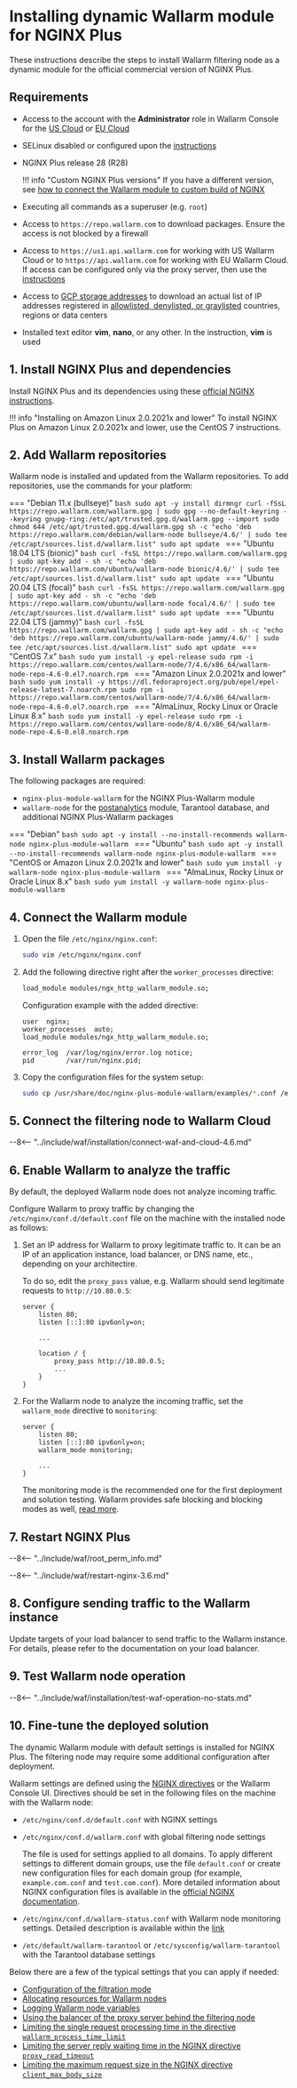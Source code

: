 [img-wl-console-users]:             ../../../images/check-user-no-2fa.png
[wallarm-status-instr]:             ../../../admin-en/configure-statistics-service.md
[memory-instr]:                     ../../../admin-en/configuration-guides/allocate-resources-for-node.md
[waf-directives-instr]:             ../../../admin-en/configure-parameters-en.md
[ptrav-attack-docs]:                ../../../attacks-vulns-list.md#path-traversal
[attacks-in-ui-image]:              ../../../images/admin-guides/test-attacks-quickstart.png
[waf-mode-instr]:                   ../../../admin-en/configure-wallarm-mode.md
[logging-instr]:                    ../../../admin-en/configure-logging.md
[proxy-balancer-instr]:             ../../../admin-en/using-proxy-or-balancer-en.md
[process-time-limit-instr]:         ../../../admin-en/configure-parameters-en.md#wallarm_process_time_limit
[configure-selinux-instr]:          ../../../admin-en/configure-selinux.md
[configure-proxy-balancer-instr]:   ../../../admin-en/configuration-guides/access-to-wallarm-api-via-proxy.md
[update-instr]:                     ../../../updating-migrating/nginx-modules.md
[install-postanalytics-docs]:        ../../../admin-en/installation-postanalytics-en/
[waf-mode-recommendations]:          ../../../about-wallarm/deployment-best-practices.md#follow-recommended-onboarding-steps
[ip-lists-docs]:                    ../../../user-guides/ip-lists/overview.md
[versioning-policy]:                ../../../updating-migrating/versioning-policy.md#version-list
[install-postanalytics-instr]:      ../../../admin-en/installation-postanalytics-en.md
[waf-installation-instr-latest]:     /installation/nginx-plus/
[img-node-with-several-instances]:  ../../../images/user-guides/nodes/wallarm-node-with-two-instances.png
[img-create-wallarm-node]:      ../../../images/user-guides/nodes/create-cloud-node.png
[nginx-custom]:                 ../../../faq/nginx-compatibility.md#is-wallarm-filtering-node-compatible-with-the-custom-build-of-nginx
[node-token]:                       ../../../quickstart.md#deploy-the-wallarm-filtering-node
[api-token]:                        ../../../user-guides/settings/api-tokens.md
[wallarm-token-types]:              ../../../user-guides/nodes/nodes.md#api-and-node-tokens-for-node-creation
[platform]:                         ../../../installation/supported-deployment-options.md
[oob-docs]:                         ../../oob/overview.md
[oob-advantages-limitations]:       ../../oob/overview.md#advantages-and-limitations
[web-server-mirroring-examples]:    ../../oob/web-server-mirroring/overview.md#examples-of-web-server-configuration-for-traffic-mirroring

# Installing dynamic Wallarm module for NGINX Plus

These instructions describe the steps to install Wallarm filtering node as a dynamic module for the official commercial version of NGINX Plus.

## Requirements

* Access to the account with the **Administrator** role in Wallarm Console for the [US Cloud](https://us1.my.wallarm.com/) or [EU Cloud](https://my.wallarm.com/)
* SELinux disabled or configured upon the [instructions][configure-selinux-instr]
* NGINX Plus release 28 (R28)

    !!! info "Custom NGINX Plus versions"
        If you have a different version, see [how to connect the Wallarm module to custom build of NGINX][nginx-custom]
* Executing all commands as a superuser (e.g. `root`)
* Access to `https://repo.wallarm.com` to download packages. Ensure the access is not blocked by a firewall
* Access to `https://us1.api.wallarm.com` for working with US Wallarm Cloud or to `https://api.wallarm.com` for working with EU Wallarm Cloud. If access can be configured only via the proxy server, then use the [instructions][configure-proxy-balancer-instr]
* Access to [GCP storage addresses](https://www.gstatic.com/ipranges/goog.json) to download an actual list of IP addresses registered in [allowlisted, denylisted, or graylisted][ip-lists-docs] countries, regions or data centers
* Installed text editor **vim**, **nano**, or any other. In the instruction, **vim** is used
    
## 1. Install NGINX Plus and dependencies

Install NGINX Plus and its dependencies using these [official NGINX instructions](https://www.nginx.com/resources/admin-guide/installing-nginx-plus/).

!!! info "Installing on Amazon Linux 2.0.2021x and lower"
    To install NGINX Plus on Amazon Linux 2.0.2021x and lower, use the CentOS 7 instructions.

## 2. Add Wallarm repositories

Wallarm node is installed and updated from the Wallarm repositories. To add repositories, use the commands for your platform:

=== "Debian 11.x (bullseye)"
    ```bash
    sudo apt -y install dirmngr
    curl -fSsL https://repo.wallarm.com/wallarm.gpg | sudo gpg --no-default-keyring --keyring gnupg-ring:/etc/apt/trusted.gpg.d/wallarm.gpg --import
    sudo chmod 644 /etc/apt/trusted.gpg.d/wallarm.gpg
    sh -c "echo 'deb https://repo.wallarm.com/debian/wallarm-node bullseye/4.6/' | sudo tee /etc/apt/sources.list.d/wallarm.list"
    sudo apt update
    ```
=== "Ubuntu 18.04 LTS (bionic)"
    ```bash
    curl -fsSL https://repo.wallarm.com/wallarm.gpg | sudo apt-key add -
    sh -c "echo 'deb https://repo.wallarm.com/ubuntu/wallarm-node bionic/4.6/' | sudo tee /etc/apt/sources.list.d/wallarm.list"
    sudo apt update
    ```
=== "Ubuntu 20.04 LTS (focal)"
    ```bash
    curl -fsSL https://repo.wallarm.com/wallarm.gpg | sudo apt-key add -
    sh -c "echo 'deb https://repo.wallarm.com/ubuntu/wallarm-node focal/4.6/' | sudo tee /etc/apt/sources.list.d/wallarm.list"
    sudo apt update
    ```
=== "Ubuntu 22.04 LTS (jammy)"
    ```bash
    curl -fsSL https://repo.wallarm.com/wallarm.gpg | sudo apt-key add -
    sh -c "echo 'deb https://repo.wallarm.com/ubuntu/wallarm-node jammy/4.6/' | sudo tee /etc/apt/sources.list.d/wallarm.list"
    sudo apt update
    ```
=== "CentOS 7.x"
    ```bash
    sudo yum install -y epel-release
    sudo rpm -i https://repo.wallarm.com/centos/wallarm-node/7/4.6/x86_64/wallarm-node-repo-4.6-0.el7.noarch.rpm
    ```
=== "Amazon Linux 2.0.2021x and lower"
    ```bash
    sudo yum install -y https://dl.fedoraproject.org/pub/epel/epel-release-latest-7.noarch.rpm
    sudo rpm -i https://repo.wallarm.com/centos/wallarm-node/7/4.6/x86_64/wallarm-node-repo-4.6-0.el7.noarch.rpm
    ```
=== "AlmaLinux, Rocky Linux or Oracle Linux 8.x"
    ```bash
    sudo yum install -y epel-release
    sudo rpm -i https://repo.wallarm.com/centos/wallarm-node/8/4.6/x86_64/wallarm-node-repo-4.6-0.el8.noarch.rpm
    ```

## 3. Install Wallarm packages

The following packages are required:

* `nginx-plus-module-wallarm` for the NGINX Plus-Wallarm module
* `wallarm-node` for the [postanalytics](../../../admin-en/installation-postanalytics-en.md) module, Tarantool database, and additional NGINX Plus-Wallarm packages

=== "Debian"
    ```bash
    sudo apt -y install --no-install-recommends wallarm-node nginx-plus-module-wallarm
    ```
=== "Ubuntu"
    ```bash
    sudo apt -y install --no-install-recommends wallarm-node nginx-plus-module-wallarm
    ```
=== "CentOS or Amazon Linux 2.0.2021x and lower"
    ```bash
    sudo yum install -y wallarm-node nginx-plus-module-wallarm
    ```
=== "AlmaLinux, Rocky Linux or Oracle Linux 8.x"
    ```bash
    sudo yum install -y wallarm-node nginx-plus-module-wallarm
    ```

## 4. Connect the Wallarm module

1. Open the file `/etc/nginx/nginx.conf`:

    ```bash
    sudo vim /etc/nginx/nginx.conf
    ```
2. Add the following directive right after the `worker_processes` directive:

    ```bash
    load_module modules/ngx_http_wallarm_module.so;
    ```

    Configuration example with the added directive:

    ```
    user  nginx;
    worker_processes  auto;
    load_module modules/ngx_http_wallarm_module.so;

    error_log  /var/log/nginx/error.log notice;
    pid        /var/run/nginx.pid;
    ```

3. Copy the configuration files for the system setup:

    ``` bash
    sudo cp /usr/share/doc/nginx-plus-module-wallarm/examples/*.conf /etc/nginx/conf.d/
    ```

## 5. Connect the filtering node to Wallarm Cloud

--8<-- "../include/waf/installation/connect-waf-and-cloud-4.6.md"

## 6. Enable Wallarm to analyze the traffic

By default, the deployed Wallarm node does not analyze incoming traffic.

Configure Wallarm to proxy traffic by changing the `/etc/nginx/conf.d/default.conf` file on the machine with the installed node as follows:

1. Set an IP address for Wallarm to proxy legitimate traffic to. It can be an IP of an application instance, load balancer, or DNS name, etc., depending on your architectire.

    To do so, edit the `proxy_pass` value, e.g. Wallarm should send legitimate requests to `http://10.80.0.5`:

    ```
    server {
        listen 80;
        listen [::]:80 ipv6only=on;

        ...

        location / {
            proxy_pass http://10.80.0.5; 
            ...
        }
    }
    ```
1. For the Wallarm node to analyze the incoming traffic, set the `wallarm_mode` directive to `monitoring`:

    ```
    server {
        listen 80;
        listen [::]:80 ipv6only=on;
        wallarm_mode monitoring;

        ...
    }
    ```

    The monitoring mode is the recommended one for the first deployment and solution testing. Wallarm provides safe blocking and blocking modes as well, [read more][waf-mode-instr].

## 7. Restart NGINX Plus

--8<-- "../include/waf/root_perm_info.md"

--8<-- "../include/waf/restart-nginx-3.6.md"

## 8. Configure sending traffic to the Wallarm instance

Update targets of your load balancer to send traffic to the Wallarm instance. For details, please refer to the documentation on your load balancer.

## 9. Test Wallarm node operation

--8<-- "../include/waf/installation/test-waf-operation-no-stats.md"

## 10. Fine-tune the deployed solution

The dynamic Wallarm module with default settings is installed for NGINX Plus. The filtering node may require some additional configuration after deployment.

Wallarm settings are defined using the [NGINX directives](../../../admin-en/configure-parameters-en.md) or the Wallarm Console UI. Directives should be set in the following files on the machine with the Wallarm node:

* `/etc/nginx/conf.d/default.conf` with NGINX settings
* `/etc/nginx/conf.d/wallarm.conf` with global filtering node settings

    The file is used for settings applied to all domains. To apply different settings to different domain groups, use the file `default.conf` or create new configuration files for each domain group (for example, `example.com.conf` and `test.com.conf`). More detailed information about NGINX configuration files is available in the [official NGINX documentation](https://nginx.org/en/docs/beginners_guide.html).
* `/etc/nginx/conf.d/wallarm-status.conf` with Wallarm node monitoring settings. Detailed description is available within the [link][wallarm-status-instr]
* `/etc/default/wallarm-tarantool` or `/etc/sysconfig/wallarm-tarantool` with the Tarantool database settings

Below there are a few of the typical settings that you can apply if needed:

* [Configuration of the filtration mode][waf-mode-instr]
* [Allocating resources for Wallarm nodes][memory-instr]
* [Logging Wallarm node variables][logging-instr]
* [Using the balancer of the proxy server behind the filtering node][proxy-balancer-instr]
* [Limiting the single request processing time in the directive `wallarm_process_time_limit`][process-time-limit-instr]
* [Limiting the server reply waiting time in the NGINX directive `proxy_read_timeout`](https://nginx.org/en/docs/http/ngx_http_proxy_module.html#proxy_read_timeout)
* [Limiting the maximum request size in the NGINX directive `client_max_body_size`](https://nginx.org/en/docs/http/ngx_http_core_module.html#client_max_body_size)
